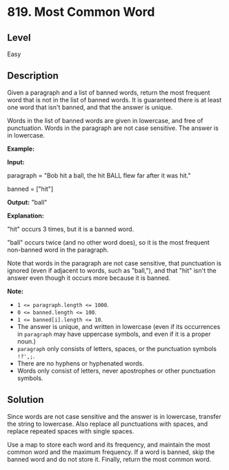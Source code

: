 # 819. Most Common Word
## Level
Easy

## Description
Given a paragraph and a list of banned words, return the most frequent word that is not in the list of banned words.  It is guaranteed there is at least one word that isn't banned, and that the answer is unique.

Words in the list of banned words are given in lowercase, and free of punctuation.  Words in the paragraph are not case sensitive.  The answer is in lowercase.

**Example:**

**Input:**

paragraph = "Bob hit a ball, the hit BALL flew far after it was hit."

banned = ["hit"]

**Output:** "ball"

**Explanation:**

"hit" occurs 3 times, but it is a banned word.

"ball" occurs twice (and no other word does), so it is the most frequent non-banned word in the paragraph.

Note that words in the paragraph are not case sensitive, that punctuation is ignored (even if adjacent to words, such as "ball,"), and that "hit" isn't the answer even though it occurs more because it is banned.

**Note:**

* `1 <= paragraph.length <= 1000`.
* `0 <= banned.length <= 100`.
* `1 <= banned[i].length <= 10`.
* The answer is unique, and written in lowercase (even if its occurrences in `paragraph` may have uppercase symbols, and even if it is a proper noun.)
* `paragraph` only consists of letters, spaces, or the punctuation symbols `!?',;`.
* There are no hyphens or hyphenated words.
* Words only consist of letters, never apostrophes or other punctuation symbols.

## Solution
Since words are not case sensitive and the answer is in lowercase, transfer the string to lowercase. Also replace all punctuations with spaces, and replace repeated spaces with single spaces.

Use a map to store each word and its frequency, and maintain the most common word and the maximum frequency. If a word is banned, skip the banned word and do not store it. Finally, return the most common word.
